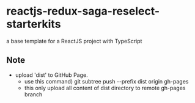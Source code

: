 # reactjs-redux-saga-reselect-starterkits
a base template for a ReactJS project with TypeScript

## Note

  - upload 'dist' to GitHub Page.
    - use this command) git subtree push --prefix dist origin gh-pages
    - this only upload all content of dist directory to remote gh-pages branch

